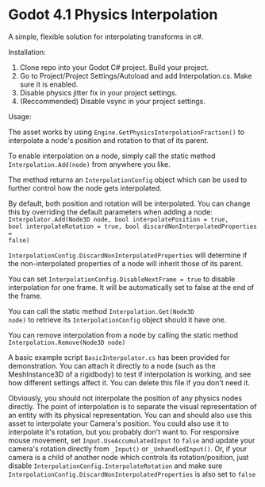 # Godot 4.1 Physics Interpolation

A simple, flexible solution for interpolating transforms in c#.

Installation:

1. Clone repo into your Godot C# project. Build your project.<br>
2. Go to Project/Project Settings/Autoload and add Interpolation.cs. Make sure it is enabled.<br>
3. Disable physics jitter fix in your project settings.<br>
4. (Reccommended) Disable vsync in your project settings.<br>

Usage:

The asset works by using <code>Engine.GetPhysicsInterpolationFraction()</code> to interpolate a node's position and rotation to that of its parent.

To enable interpolation on a node, simply call the static method <code>Interpolation.Add(node)</code> from anywhere you like.<br>

The method returns an <code>InterpolationConfig</code> object which can be used to further control how the node gets interpolated.<br>

By default, both position and rotation will be interpolated. You can change this by overriding the default parameters when adding a node:
<code>Interpolator.Add(Node3D node, bool interpolatePosition = true, bool interpolateRotation = true, bool discardNonInterpolatedProperties = false)</code>

<code>InterpolationConfig.DiscardNonInterpolatedProperties</code> will determine if the non-interpolated properties of a node will inherit those of its parent.

You can set <code>InterpolationConfig.DisableNextFrame = true</code> to disable interpolation for one frame. It will be automatically set to false at the end of the frame.

You can call the static method <code>Interpolation.Get(Node3D node)</code> to retrieve its <code>InterpolationConfig</code> object should it have one.

You can remove interpolation from a node by calling the static method <code>Interpolation.Remove(Node3D node)</code>

A basic example script <code>BasicInterpolator.cs</code> has been provided for demonstration. You can attach it directly to a node (such as the MeshInstance3D of a rigidbody) to test if interpolation is working, and see how different settings affect it. You can delete this file if you don't need it.

Obviously, you should not interpolate the position of any physics nodes directly. The point of interpolation is to separate the visual representation of an entity with its physical representation. You can and should also use this asset to interpolate your Camera's position. You could also use it to interpolate it's rotation, but you probably don't want to. For responsive mouse movement, set <code>Input.UseAccumulatedInput</code> to <code>false</code> and update your camera's rotation directly from <code>_Input()</code> or <code>_UnhandledInput()</code>. Or, if your camera is a child of another node which controls its rotation/position, just disable <code>InterpolationConfig.InterpolateRotation</code> and make sure <code>InterpolationConfig.DiscardNonInterpolatedProperties</code> is also set to <code>false</code>
